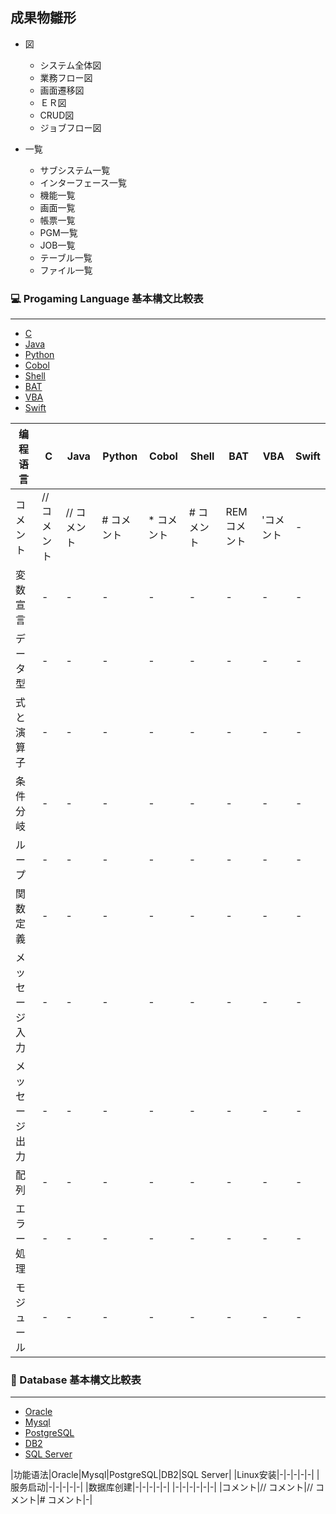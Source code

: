 ## 成果物雛形
- 図
    + システム全体図
    + 業務フロー図
    + 画面遷移図
    + ＥＲ図
    + CRUD図
    + ジョブフロー図

- 一覧
    + サブシステム一覧
    + インターフェース一覧
    + 機能一覧
    + 画面一覧
    + 帳票一覧
    + PGM一覧
    + JOB一覧
    + テーブル一覧
    + ファイル一覧


### :computer: Progaming Language 基本構文比較表
<hr>

- [C](https://github.com/sixsGod/study/tree/master/C)
- [Java](https://github.com/sixsGod/study/tree/master/java)
- [Python](https://github.com/sixsGod/study/tree/master/pytohn)
- [Cobol](https://github.com/sixsGod/study/tree/master/COBOL)
- [Shell](https://github.com/sixsGod/study/tree/master/Linux)
- [BAT](https://github.com/sixsGod/study/tree/master/BAT)
- [VBA](https://github.com/sixsGod/study/tree/master/VB)
- [Swift](https://github.com/sixsGod/study/tree/master/swift)

|编程语言|C|Java|Python|Cobol|Shell|BAT|VBA|Swift|
|-|-|-|-|-|-|-|-|-|
|コメント|// コメント|// コメント|# コメント|* コメント|# コメント|REM コメント|'コメント|-|
|変数宣言|-|-|-|-|-|-|-|-|
|データ型|-|-|-|-|-|-|-|-|
|式と演算子|-|-|-|-|-|-|-|-|
|条件分岐|-|-|-|-|-|-|-|-|
|ループ|-|-|-|-|-|-|-|-|
|関数定義|-|-|-|-|-|-|-|-|
|メッセージ入力|-|-|-|-|-|-|-|-|
|メッセージ出力|-|-|-|-|-|-|-|-|
|配列|-|-|-|-|-|-|-|-|
|エラー処理|-|-|-|-|-|-|-|-|
|モジュール|-|-|-|-|-|-|-|-|

### :floppy_disk: Database 基本構文比較表
<hr>

- [Oracle](https://github.com/sixsGod/study/tree/master/sql/oracle)
- [Mysql](https://github.com/sixsGod/study/tree/master/sql/mysql)
- [PostgreSQL](https://github.com/sixsGod/study/tree/master/sql/postgres)
- [DB2](https://github.com/sixsGod/study/tree/master/sql/db2)
- [SQL Server](https://github.com/sixsGod/study/tree/master/sql/SQL%20Server)

|功能语法|Oracle|Mysql|PostgreSQL|DB2|SQL Server|
|Linux安装|-|-|-|-|-|
|服务启动|-|-|-|-|-|
|数据库创建|-|-|-|-|-|
|-|-|-|-|-|-|
|コメント|// コメント|// コメント|# コメント|-|


